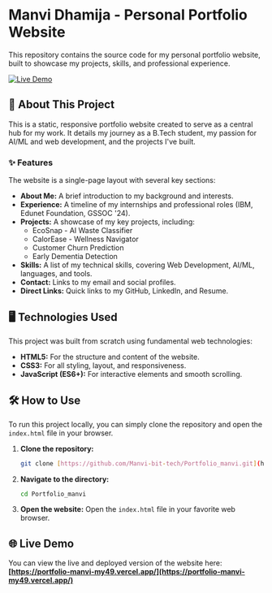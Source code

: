 # Manvi Dhamija - Personal Portfolio Website

This repository contains the source code for my personal portfolio website, built to showcase my projects, skills, and professional experience.

[![Live Demo](https://img.shields.io/badge/Live-Demo-brightgreen?style=for-the-badge&logo=vercel)](https://portfolio-manvi-my49.vercel.app/)

## 🚀 About This Project

This is a static, responsive portfolio website created to serve as a central hub for my work. It details my journey as a B.Tech student, my passion for AI/ML and web development, and the projects I've built.

### ✨ Features

The website is a single-page layout with several key sections:

* **About Me:** A brief introduction to my background and interests.
* **Experience:** A timeline of my internships and professional roles (IBM, Edunet Foundation, GSSOC '24).
* **Projects:** A showcase of my key projects, including:
    * EcoSnap - AI Waste Classifier
    * CalorEase - Wellness Navigator
    * Customer Churn Prediction
    * Early Dementia Detection
* **Skills:** A list of my technical skills, covering Web Development, AI/ML, languages, and tools.
* **Contact:** Links to my email and social profiles.
* **Direct Links:** Quick links to my GitHub, LinkedIn, and Resume.

## 🖥️ Technologies Used

This project was built from scratch using fundamental web technologies:

* **HTML5:** For the structure and content of the website.
* **CSS3:** For all styling, layout, and responsiveness.
* **JavaScript (ES6+):** For interactive elements and smooth scrolling.

## 🛠️ How to Use

To run this project locally, you can simply clone the repository and open the `index.html` file in your browser.

1.  **Clone the repository:**
    ```sh
    git clone [https://github.com/Manvi-bit-tech/Portfolio_manvi.git](https://github.com/Manvi-bit-tech/Portfolio_manvi.git)
    ```

2.  **Navigate to the directory:**
    ```sh
    cd Portfolio_manvi
    ```

3.  **Open the website:**
    Open the `index.html` file in your favorite web browser.

## 🌐 Live Demo

You can view the live and deployed version of the website here:
**[https://portfolio-manvi-my49.vercel.app/](https://portfolio-manvi-my49.vercel.app/)**
